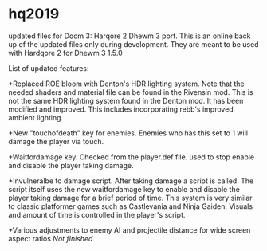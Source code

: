 # hq2019
updated files for Doom 3: Harqore 2 Dhewm 3 port.  This is an online back up of the updated files only during development.  They are meant to be used with Hardqore 2 for Dhewm 3 1.5.0

List of updated features:

+Replaced ROE bloom with Denton's HDR lighting system.  Note that the needed shaders and material file can be found in the Rivensin mod.  This is not the same HDR lighting system found in the Denton mod.  It has been modified and improved.  This includes incorporating rebb's improved ambient lighting.

+New "touchofdeath" key for enemies.  Enemies who has this set to 1 will damage the player via touch.

+Waitfordamage key.  Checked from the player.def file. used to stop enable and disable the player taking damage.

+Invulneralbe to damage script.  After taking damage a script is called.  The script itself uses the new waitfordamage key to enable and disable the player taking damage for a brief period of time.
This system is very similar to classic platformer games such as Castlevania and Ninja Gaiden.  Visuals and amount of time is controlled in the player's script.

+Various adjustments to enemy AI and projectile distance for wide screen aspect ratios *Not finished*
